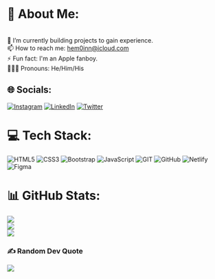 # 💫 About Me:
<br>🌱 I’m currently building projects to gain experience.<br>📫 How to reach me: hem0inn@icloud.com<br>⚡ Fun fact: I'm an Apple fanboy.<br>🧔🏻‍♂️ Pronouns: He/Him/His


## 🌐 Socials:
[![Instagram](https://img.shields.io/badge/Instagram-%23E4405F.svg?logo=Instagram&logoColor=white)](https://instagram.com/MartinFlischman) [![LinkedIn](https://img.shields.io/badge/LinkedIn-%230077B5.svg?logo=linkedin&logoColor=white)](https://linkedin.com/in/MartinFlischman) [![Twitter](https://img.shields.io/badge/Twitter-%231DA1F2.svg?logo=Twitter&logoColor=white)](https://twitter.com/MartinFlischman) 

# 💻 Tech Stack:
![HTML5](https://img.shields.io/badge/html5-%23E34F26.svg?style=flat&logo=html5&logoColor=white) ![CSS3](https://img.shields.io/badge/css3-%231572B6.svg?style=flat&logo=css3&logoColor=white) ![Bootstrap](https://img.shields.io/badge/bootstrap-%23563D7C.svg?style=flat&logo=bootstrap&logoColor=white) ![JavaScript](https://img.shields.io/badge/javascript-%23323330.svg?style=flat&logo=javascript&logoColor=%23F7DF1E) ![GIT](https://img.shields.io/badge/Git-fc6d26?style=flat&logo=git&logoColor=white) ![GitHub](https://img.shields.io/badge/GitHub-%23121011.svg?style=flat&logo=github&logoColor=white) ![Netlify](https://img.shields.io/badge/netlify-%23000000.svg?style=flat&logo=netlify&logoColor=#00C7B7) 	![Figma](https://img.shields.io/badge/figma-%23F24E1E.svg?style=flat&logo=figma&logoColor=white)
# 📊 GitHub Stats:
![](https://github-readme-stats.vercel.app/api?username=MartinFlischman&theme=dark&hide_border=false&include_all_commits=false&count_private=false)<br/>
![](https://github-readme-streak-stats.herokuapp.com/?user=MartinFlischman&theme=dark&hide_border=false)<br/>
![](https://github-readme-stats.vercel.app/api/top-langs/?username=MartinFlischman&theme=dark&hide_border=false&include_all_commits=false&count_private=false&layout=compact)

### ✍️ Random Dev Quote
![](https://quotes-github-readme.vercel.app/api?type=horizontal&theme=radical)

<!-- Proudly created with GPRM ( https://gprm.itsvg.in ) -->
